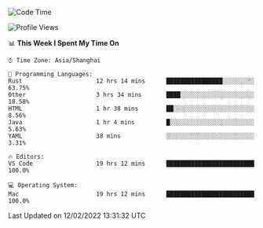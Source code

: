 <!--START_SECTION:waka-->
![Code Time](http://img.shields.io/badge/Code%20Time-988%20hrs%2030%20mins-blue)

![Profile Views](http://img.shields.io/badge/Profile%20Views-30-blue)

📊 **This Week I Spent My Time On** 

```text
⌚︎ Time Zone: Asia/Shanghai

💬 Programming Languages: 
Rust                     12 hrs 14 mins      ████████████████░░░░░░░░░   63.75% 
Other                    3 hrs 34 mins       ████░░░░░░░░░░░░░░░░░░░░░   18.58% 
HTML                     1 hr 38 mins        ██░░░░░░░░░░░░░░░░░░░░░░░   8.56% 
Java                     1 hr 4 mins         █░░░░░░░░░░░░░░░░░░░░░░░░   5.63% 
YAML                     38 mins             ░░░░░░░░░░░░░░░░░░░░░░░░░   3.31%

🔥 Editors: 
VS Code                  19 hrs 12 mins      █████████████████████████   100.0%

💻 Operating System: 
Mac                      19 hrs 12 mins      █████████████████████████   100.0%

```


 Last Updated on 12/02/2022 13:31:32 UTC
<!--END_SECTION:waka-->
